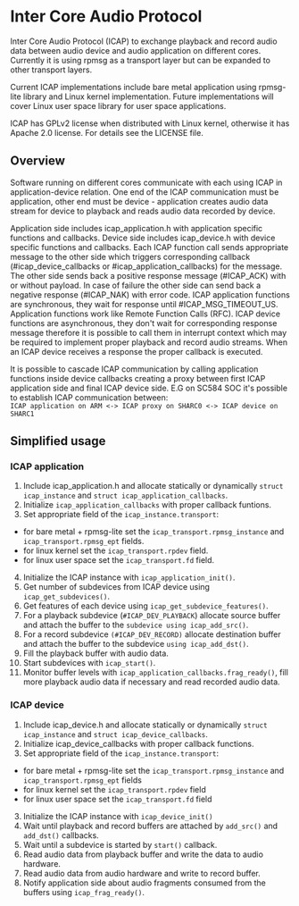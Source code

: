 # Inter Core Audio Protocol

Inter Core Audio Protocol (ICAP) to exchange playback and record audio data
between audio device and audio application on different cores. Currently it is
using rpmsg as a transport layer but can be expanded to other transport layers.

Current ICAP implementations include bare metal application using rpmsg-lite
library and Linux kernel implementation. Future implementations will cover
Linux user space library for user space applications.

ICAP has GPLv2 license when distributed with Linux kernel, otherwise it has
Apache 2.0 license. For details see the LICENSE file.

## Overview
Software running on different cores communicate with each using ICAP in
application-device relation. One end of the ICAP communication must be
application, other end must be device - application creates audio data stream
for device to playback and reads audio data recorded by device.

Application side includes icap_application.h with application specific functions
and callbacks. Device side includes icap_device.h with device specific functions
and callbacks. Each ICAP function call sends appropriate message to the other
side which triggers corresponding callback (#icap_device_callbacks or
#icap_application_callbacks) for the message. The other side sends back a
positive response message (#ICAP_ACK) with or without payload. In case of
failure the other side can send back a negative response (#ICAP_NAK) with error
code. ICAP application functions are synchronous, they wait for response until
#ICAP_MSG_TIMEOUT_US. Application functions work like Remote Function Calls
(RFC). ICAP device functions are asynchronous, they don't wait for corresponding
response message therefore it is possible to call them in interrupt context
which may be required to implement proper playback and record audio streams.
When an ICAP device receives a response the proper callback is executed.

It is possible to cascade ICAP communication by calling application functions
inside device callbacks creating a proxy between first ICAP application side and
final ICAP device side. E.G on SC584 SOC it's possible to establish ICAP
communication between:<br>
`ICAP application on ARM <-> ICAP proxy on SHARC0 <-> ICAP device on SHARC1`

## Simplified usage
### ICAP application
1. Include icap_application.h and allocate statically or dynamically
`struct icap_instance` and `struct icap_application_callbacks`.
2. Initialize `icap_application_callbacks` with proper callback funtions.
3. Set appropriate field of the `icap_instance.transport`:
 * for bare metal + rpmsg-lite set the `icap_transport.rpmsg_instance` and
 `icap_transport.rpmsg_ept` fields.
 * for linux kernel set the `icap_transport.rpdev` field.
 * for linux user space set the `icap_transport.fd` field.
4. Initialize the ICAP instance with `icap_application_init()`.
5. Get number of subdevices from ICAP device using `icap_get_subdevices()`.
6. Get features of each device using `icap_get_subdevice_features()`.
7. For a playback subdevice (`#ICAP_DEV_PLAYBACK`) allocate source buffer and
attach the buffer to the `subdevice using icap_add_src()`.
8. For a record subdevice `(#ICAP_DEV_RECORD)` allocate destination buffer and
attach the buffer to the subdevice `using icap_add_dst()`.
9. Fill the playback buffer with audio data.
10. Start subdevices with `icap_start()`.
11. Monitor buffer levels with `icap_application_callbacks.frag_ready()`,
fill more playback audio data if necessary and read recorded audio data.

### ICAP device
1. Include icap_device.h and allocate statically or dynamically
`struct icap_instance` and `struct icap_device_callbacks`.
2. Initialize icap_device_callbacks with proper callback functions.
2. Set appropriate field of the `icap_instance.transport`:
 * for bare metal + rpmsg-lite set the `icap_transport.rpmsg_instance` and
 `icap_transport.rpmsg_ept` fields
 * for linux kernel set the `icap_transport.rpdev` field
 * for linux user space set the `icap_transport.fd` field
3. Initialize the ICAP instance with `icap_device_init()`
4. Wait until playback and record buffers are attached by `add_src()` and
`add_dst()` callbacks.
5. Wait until a subdevice is started by `start()` callback.
6. Read audio data from playback buffer and write the data to audio hardware.
7. Read audio data from audio hardware and write to record buffer.
8. Notify application side about audio fragments consumed from the buffers
using `icap_frag_ready()`.
